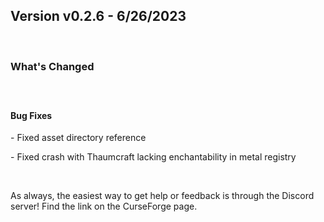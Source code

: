 <h2>Version v0.2.6 - 6/26/2023</h2>
<p>&nbsp;</p>
<h3>What's Changed</h3>
<p><span style="font-size: 1.2rem;">&nbsp;</span></p>
<h4><strong>Bug Fixes</strong></h4>
<p>- Fixed asset directory reference</p>
<p>- Fixed crash with Thaumcraft lacking enchantability in metal registry</p>
<p>&nbsp;</p>
<p>As always, the easiest way to get help or feedback is through the Discord server! Find the link on the CurseForge page.</p>